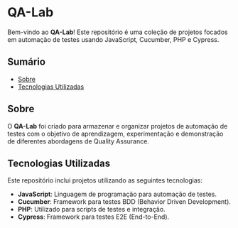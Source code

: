 # QA-Lab

Bem-vindo ao **QA-Lab**! Este repositório é uma coleção de projetos focados em automação de testes usando JavaScript, Cucumber, PHP e Cypress.

## Sumário

- [Sobre](#sobre)
- [Tecnologias Utilizadas](#tecnologias-utilizadas)

## Sobre

O **QA-Lab** foi criado para armazenar e organizar projetos de automação de testes com o objetivo de aprendizagem, experimentação e demonstração de diferentes abordagens de Quality Assurance.


## Tecnologias Utilizadas

Este repositório inclui projetos utilizando as seguintes tecnologias:

- **JavaScript**: Linguagem de programação para automação de testes.
- **Cucumber**: Framework para testes BDD (Behavior Driven Development).
- **PHP**: Utilizado para scripts de testes e integração.
- **Cypress**: Framework para testes E2E (End-to-End).
